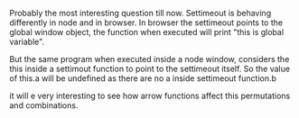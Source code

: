 Probably the most interesting question till now.
Settimeout is behaving differently in node and in browser.
In browser the settimeout points to the global window object, the function when executed will print "this is global variable".

But the same program when executed inside a node window, considers the this inside a settimout function to point to the settimeout itself.
So the value of this.a will be undefined as there are no a inside settimeout function.b

it will e very interesting to see how arrow functions affect this permutations and combinations.
